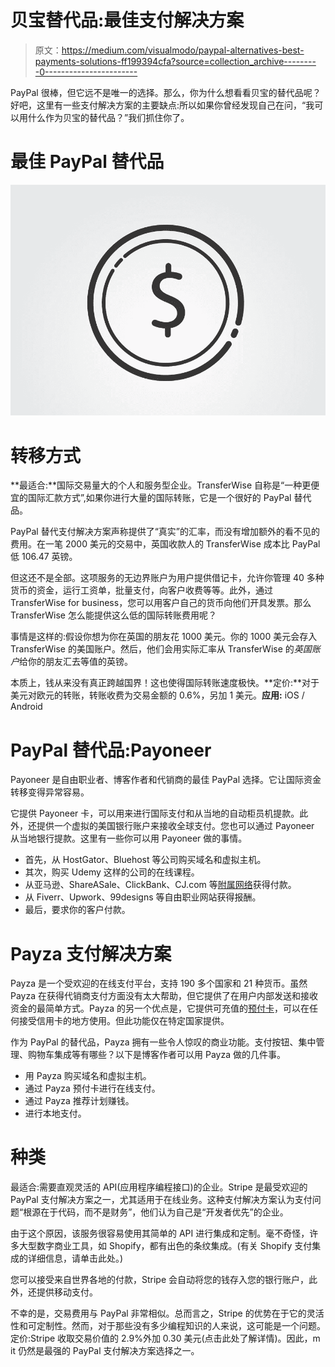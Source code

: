 # 贝宝替代品:最佳支付解决方案

> 原文：<https://medium.com/visualmodo/paypal-alternatives-best-payments-solutions-ff199394cfa?source=collection_archive---------0----------------------->

PayPal 很棒，但它远不是唯一的选择。那么，你为什么想看看贝宝的替代品呢？好吧，这里有一些支付解决方案的主要缺点:所以如果你曾经发现自己在问，“我可以用什么作为贝宝的替代品？”我们抓住你了。

# 最佳 PayPal 替代品

![](img/4217117d4bfede5a515c2df2bec3b824.png)

# 转移方式

**最适合:**国际交易量大的个人和服务型企业。TransferWise 自称是“一种更便宜的国际汇款方式”,如果你进行大量的国际转账，它是一个很好的 PayPal 替代品。

PayPal 替代支付解决方案声称提供了“真实”的汇率，而没有增加额外的看不见的费用。在一笔 2000 美元的交易中，英国收款人的 TransferWise 成本比 PayPal 低 106.47 英镑。

但这还不是全部。这项服务的无边界账户为用户提供借记卡，允许你管理 40 多种货币的资金，运行工资单，批量支付，向客户收费等等。此外，通过 TransferWise for business，您可以用客户自己的货币向他们开具发票。那么 TransferWise 怎么能提供这么低的国际转账费用呢？

事情是这样的:假设你想为你在英国的朋友花 1000 美元。你的 1000 美元会存入 TransferWise 的美国账户。然后，他们会用实际汇率从 TransferWise 的*英国账户*给你的朋友汇去等值的英镑。

本质上，钱从来没有真正跨越国界！这也使得国际转账速度极快。**定价:**对于美元对欧元的转账，转账收费为交易金额的 0.6%，另加 1 美元。**应用:** iOS / Android

# PayPal 替代品:Payoneer

Payoneer 是自由职业者、博客作者和代销商的最佳 PayPal 选择。它让国际资金转移变得异常容易。

它提供 Payoneer 卡，可以用来进行国际支付和从当地的自动柜员机提款。此外，还提供一个虚拟的美国银行账户来接收全球支付。您也可以通过 Payoneer 从当地银行提款。这里有一些你可以用 Payoneer 做的事情。

*   首先，从 HostGator、Bluehost 等公司购买域名和虚拟主机。
*   其次，购买 Udemy 这样的公司的在线课程。
*   从亚马逊、ShareASale、ClickBank、CJ.com 等[附属网络](https://visualmodo.com/why-affiliate-marketing-programs-work-for-your-business-sales/)获得付款。
*   从 Fiverr、Upwork、99designs 等自由职业网站获得报酬。
*   最后，要求你的客户付款。

# Payza 支付解决方案

Payza 是一个受欢迎的在线支付平台，支持 190 多个国家和 21 种货币。虽然 Payza 在获得代销商支付方面没有太大帮助，但它提供了在用户内部发送和接收资金的最简单方式。Payza 的另一个优点是，它提供可充值的[预付卡](https://www.forbes.com/advisor/credit-cards/all/prepaid-and-debit/)，可以在任何接受信用卡的地方使用。但此功能仅在特定国家提供。

作为 PayPal 的替代品，Payza 拥有一些令人惊叹的商业功能。支付按钮、集中管理、购物车集成等有哪些？以下是博客作者可以用 Payza 做的几件事。

*   用 Payza 购买域名和虚拟主机。
*   通过 Payza 预付卡进行在线支付。
*   通过 Payza 推荐计划赚钱。
*   进行本地支付。

# 种类

最适合:需要直观灵活的 API(应用程序编程接口)的企业。Stripe 是最受欢迎的 PayPal 支付解决方案之一，尤其适用于在线业务。这种支付解决方案认为支付问题“根源在于代码，而不是财务”，他们认为自己是“开发者优先”的企业。

由于这个原因，该服务很容易使用其简单的 API 进行集成和定制。毫不奇怪，许多大型数字商业工具，如 Shopify，都有出色的条纹集成。(有关 Shopify 支付集成的详细信息，请单击此处。)

您可以接受来自世界各地的付款，Stripe 会自动将您的钱存入您的银行账户，此外，还提供移动支付。

不幸的是，交易费用与 PayPal 非常相似。总而言之，Stripe 的优势在于它的灵活性和可定制性。然而，对于那些没有多少编程知识的人来说，这可能是一个问题。定价:Stripe 收取交易价值的 2.9%外加 0.30 美元(点击此处了解详情)。因此，m it 仍然是最强的 PayPal 支付解决方案选择之一。